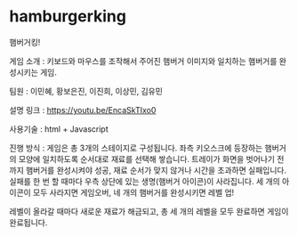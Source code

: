 # hamburgerking
햄버거킹!

게임 소개 :
키보드와 마우스를 조작해서 주어진 햄버거 이미지와 일치하는 햄버거를 완성시키는 게임. 

팀원 : 
이민혜, 황보은진, 이진희, 이상민, 김유민

설명 링크 : https://youtu.be/EncaSkTIxo0

사용기술 : html + Javascript

진행 방식 : 
게임은 총 3개의 스테이지로 구성됩니다.
좌측 키오스크에 등장하는 햄버거의 모양에 일치하도록 순서대로 재료를 선택해 쌓습니다. 
트레이가 화면을 벗어나기 전까지 햄버거를 완성시켜야 성공, 
재료 순서가 맞지 않거나 시간을 초과하면 실패입니다.
실패를 한 번 할 때마다 우측 상단에 있는 생명(햄버거 아이콘)이 사라집니다. 
세 개의 아이콘이 모두 사라지면 게임오버,
네 개의 햄버거를 완성시키면 레벨 업!

레벨이 올라갈 때마다 새로운 재료가 해금되고, 총 세 개의 레벨을 모두 완료하면 게임이 완료됩니다. 
